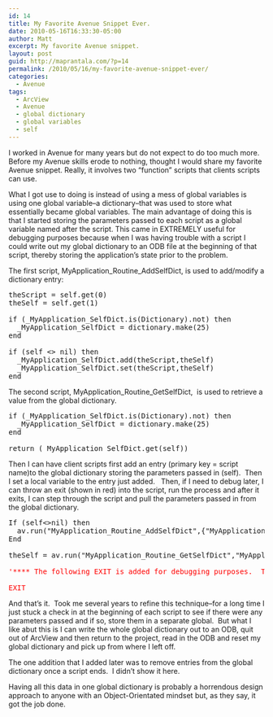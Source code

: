 ```yaml
---
id: 14
title: My Favorite Avenue Snippet Ever.
date: 2010-05-16T16:33:30-05:00
author: Matt
excerpt: My favorite Avenue snippet.
layout: post
guid: http://maprantala.com/?p=14
permalink: /2010/05/16/my-favorite-avenue-snippet-ever/
categories:
  - Avenue
tags:
  - ArcView
  - Avenue
  - global dictionary
  - global variables
  - self
---
```

I worked in Avenue for many years but do not expect to do too much more. Before my Avenue skills erode to nothing, thought I would share my favorite Avenue snippet. Really, it involves two &#8220;function&#8221; scripts that clients scripts can use.

What I got use to doing is instead of using a mess of global variables is using one global variable&#8211;a dictionary&#8211;that was used to store what essentially became global variables. The main advantage of doing this is that I started storing the parameters passed to each script as a global variable named after the script. This came in EXTREMELY useful for debugging purposes because when I was having trouble with a script I could write out my global dictionary to an ODB file at the beginning of that script, thereby storing the application&#8217;s state prior to the problem.

The first script, MyApplication\_Routine\_AddSelfDict, is used to add/modify a dictionary entry:

<pre>theScript = self.get(0)
theSelf = self.get(1)

if (_MyApplication_SelfDict.is(Dictionary).not) then
  _MyApplication_SelfDict = dictionary.make(25)
end

if (self &lt;&gt; nil) then
  _MyApplication_SelfDict.add(theScript,theSelf)
  _MyApplication_SelfDict.set(theScript,theSelf)
end</pre>

The second script, MyApplication\_Routine\_GetSelfDict,  is used to retrieve a value from the global dictionary.

<pre>if (_MyApplication_SelfDict.is(Dictionary).not) then
  _MyApplication_SelfDict = dictionary.make(25)
end

return (_MyApplication_SelfDict.get(self))</pre>

Then I can have client scripts first add an entry (primary key = script name)to the global dictionary storing the parameters passed in (self).  Then I set a local variable to the entry just added.   Then, if I need to debug later, I can throw an exit (shown in red) into the script, run the process and after it exits, I can step through the script and pull the parameters passed in from the global dictionary.

<pre>If (self&lt;&gt;nil) then
  av.run("MyApplication_Routine_AddSelfDict",{"MyApplication_ClientScript",self})
End

theSelf = av.run("MyApplication_Routine_GetSelfDict","MyApplication_ClientScript")

<span style="color: #ff0000;">'**** The following EXIT is added for debugging purposes.  This gets temporarily added so I can capture 'the application  state.  After running the process and getting to this point, I remove the exit and can step 'through this script.  The snippet above retrieves the parameters as passed into this script.</span>

<span style="color: #ff0000;">EXIT</span></pre>

And that&#8217;s it.  Took me several years to refine this technique&#8211;for a long time I just stuck a check in at the beginning of each script to see if there were any parameters passed and if so, store them in a separate global.  But what I like abut this is I can write the whole global dictionary out to an ODB, quit out of ArcView and then return to the project, read in the ODB and reset my global dictionary and pick up from where I left off.

The one addition that I added later was to remove entries from the global dictionary once a script ends.  I didn&#8217;t show it here.

Having all this data in one global dictionary is probably a horrendous design approach to anyone with an Object-Orientated mindset but, as they say, it got the job done.